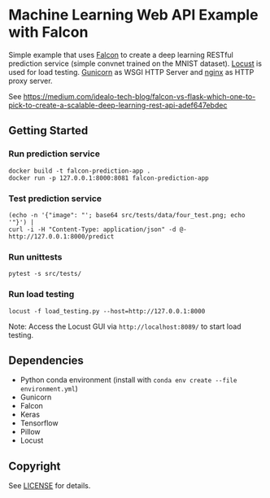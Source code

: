 # Machine Learning Web API Example with Falcon

Simple example that uses [Falcon](https://falconframework.org/) to create a deep learning RESTful prediction service (simple convnet trained on the MNIST dataset). [Locust](https://locust.io/) is used for load testing.
[Gunicorn](http://gunicorn.org/) as WSGI HTTP Server and [nginx](https://www.nginx.com/) as HTTP proxy server.

See https://medium.com/idealo-tech-blog/falcon-vs-flask-which-one-to-pick-to-create-a-scalable-deep-learning-rest-api-adef647ebdec

## Getting Started

### Run prediction service

```
docker build -t falcon-prediction-app .
docker run -p 127.0.0.1:8000:8081 falcon-prediction-app
```

### Test prediction service

```
(echo -n '{"image": "'; base64 src/tests/data/four_test.png; echo '"}') |
curl -i -H "Content-Type: application/json" -d @- http://127.0.0.1:8000/predict
```

### Run unittests

```
pytest -s src/tests/
```

### Run load testing

```
locust -f load_testing.py --host=http://127.0.0.1:8000
```
Note: Access the Locust GUI via `http://localhost:8089/` to start load testing.

## Dependencies
- Python conda environment (install with `conda env create --file environment.yml`)
- Gunicorn
- Falcon
- Keras
- Tensorflow
- Pillow
- Locust

## Copyright
See [LICENSE](LICENSE) for details.

